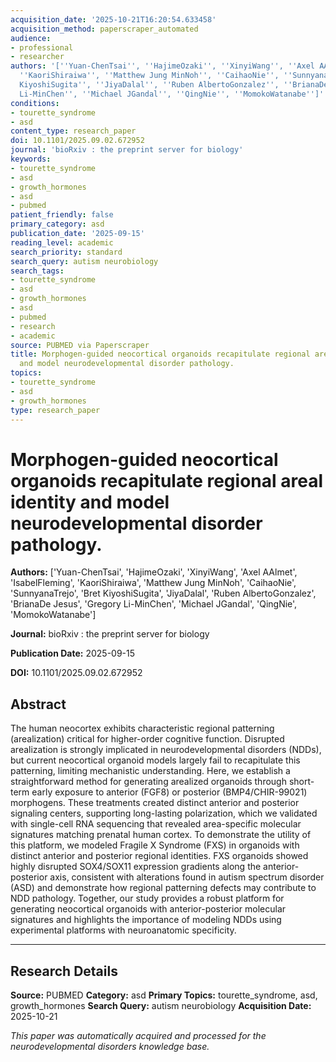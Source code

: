 ```yaml
---
acquisition_date: '2025-10-21T16:20:54.633458'
acquisition_method: paperscraper_automated
audience:
- professional
- researcher
authors: '[''Yuan-ChenTsai'', ''HajimeOzaki'', ''XinyiWang'', ''Axel AAlmet'', ''IsabelFleming'',
  ''KaoriShiraiwa'', ''Matthew Jung MinNoh'', ''CaihaoNie'', ''SunnyanaTrejo'', ''Bret
  KiyoshiSugita'', ''JiyaDalal'', ''Ruben AlbertoGonzalez'', ''BrianaDe Jesus'', ''Gregory
  Li-MinChen'', ''Michael JGandal'', ''QingNie'', ''MomokoWatanabe'']'
conditions:
- tourette_syndrome
- asd
content_type: research_paper
doi: 10.1101/2025.09.02.672952
journal: 'bioRxiv : the preprint server for biology'
keywords:
- tourette_syndrome
- asd
- growth_hormones
- asd
- pubmed
patient_friendly: false
primary_category: asd
publication_date: '2025-09-15'
reading_level: academic
search_priority: standard
search_query: autism neurobiology
search_tags:
- tourette_syndrome
- asd
- growth_hormones
- asd
- pubmed
- research
- academic
source: PUBMED via Paperscraper
title: Morphogen-guided neocortical organoids recapitulate regional areal identity
  and model neurodevelopmental disorder pathology.
topics:
- tourette_syndrome
- asd
- growth_hormones
type: research_paper
---
```


# Morphogen-guided neocortical organoids recapitulate regional areal identity and model neurodevelopmental disorder pathology.

**Authors:** ['Yuan-ChenTsai', 'HajimeOzaki', 'XinyiWang', 'Axel AAlmet', 'IsabelFleming', 'KaoriShiraiwa', 'Matthew Jung MinNoh', 'CaihaoNie', 'SunnyanaTrejo', 'Bret KiyoshiSugita', 'JiyaDalal', 'Ruben AlbertoGonzalez', 'BrianaDe Jesus', 'Gregory Li-MinChen', 'Michael JGandal', 'QingNie', 'MomokoWatanabe']

**Journal:** bioRxiv : the preprint server for biology

**Publication Date:** 2025-09-15

**DOI:** 10.1101/2025.09.02.672952

## Abstract

The human neocortex exhibits characteristic regional patterning (arealization) critical for higher-order cognitive function. Disrupted arealization is strongly implicated in neurodevelopmental disorders (NDDs), but current neocortical organoid models largely fail to recapitulate this patterning, limiting mechanistic understanding. Here, we establish a straightforward method for generating arealized organoids through short-term early exposure to anterior (FGF8) or posterior (BMP4/CHIR-99021) morphogens. These treatments created distinct anterior and posterior signaling centers, supporting long-lasting polarization, which we validated with single-cell RNA sequencing that revealed area-specific molecular signatures matching prenatal human cortex. To demonstrate the utility of this platform, we modeled Fragile X Syndrome (FXS) in organoids with distinct anterior and posterior regional identities. FXS organoids showed highly disrupted SOX4/SOX11 expression gradients along the anterior-posterior axis, consistent with alterations found in autism spectrum disorder (ASD) and demonstrate how regional patterning defects may contribute to NDD pathology. Together, our study provides a robust platform for generating neocortical organoids with anterior-posterior molecular signatures and highlights the importance of modeling NDDs using experimental platforms with neuroanatomic specificity.

---

## Research Details

**Source:** PUBMED
**Category:** asd
**Primary Topics:** tourette_syndrome, asd, growth_hormones
**Search Query:** autism neurobiology
**Acquisition Date:** 2025-10-21

*This paper was automatically acquired and processed for the neurodevelopmental disorders knowledge base.*
